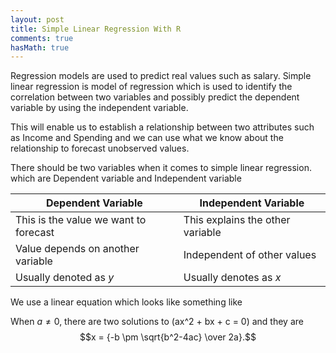 ```yaml
---
layout: post
title: Simple Linear Regression With R
comments: true
hasMath: true
---
```


Regression models are used to predict real values such as salary. Simple linear regression is model of regression which is used to identify the correlation between two variables and possibly predict the dependent variable by using the independent variable.

This will enable us to establish a relationship between two attributes such as Income and Spending and we can use what we know about the relationship to forecast unobserved values. 


There should be two variables when it comes to simple linear regression. which are Dependent variable and Independent variable

| Dependent Variable                    | Independent Variable             |
|---------------------------------------|----------------------------------|
| This is the value we want to forecast | This explains the other variable |
| Value depends on another variable     | Independent of other values      |
| Usually denoted as *y*                | Usually denotes as *x*           |


We use a linear equation  which looks like something like 


When $a \ne 0$, there are two solutions to \(ax^2 + bx + c = 0\) and they are
$$x = {-b \pm \sqrt{b^2-4ac} \over 2a}.$$